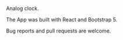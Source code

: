 Analog clock.

The App was built with React and Bootstrap 5.

Bug reports and pull requests are welcome.